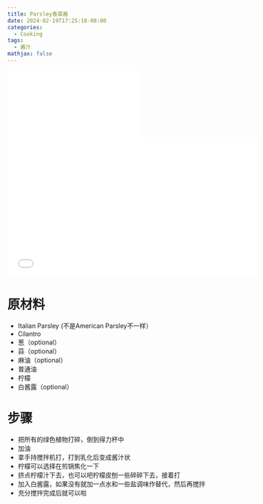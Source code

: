 ```yaml
---
title: Parsley香菜酱
date: 2024-02-19T17:25:18-08:00
categories:
  - Cooking
tags:
  - 酱汁
mathjax: false
---
```

<iframe src="//player.bilibili.com/player.html?aid=479199838&bvid=BV1oM411A79u&cid=1001626844&p=1" scrolling="no" border="0" frameborder="no" framespacing="0" allowfullscreen="true"> </iframe>





<iframe width="560" height="315" src="//player.bilibili.com/player.html?aid=479199838&bvid=BV1oM411A79u&cid=1001626844&p=1" title="YouTube video player" frameborder="0" allow="accelerometer; autoplay; clipboard-write; encrypted-media; gyroscope; picture-in-picture; web-share" allowfullscreen></iframe>

# 原材料

- Italian Parsley (不是American Parsley不一样）
- Cilantro
- 葱（optional）
- 蒜（optional）
- 麻油（optional）
- 普通油
- 柠檬
- 白酱露（optional）

# 步骤

- 把所有的绿色植物打碎，倒到得力杯中
- 加油
- 拿手持搅拌机打，打到乳化后变成酱汁状
- 柠檬可以选择在煎锅焦化一下
- 挤点柠檬汁下去，也可以吧柠檬皮刨一些碎碎下去，接着打
- 加入白酱露，如果没有就加一点水和一些盐调味作替代，然后再搅拌
- 充分搅拌完成后就可以啦





